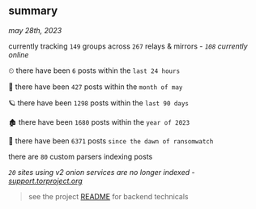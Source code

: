 
## summary
_may 28th, 2023_

currently tracking `149` groups across `267` relays & mirrors - _`108` currently online_

⏲ there have been `6` posts within the `last 24 hours`

🦈 there have been `427` posts within the `month of may`

🪐 there have been `1298` posts within the `last 90 days`

🏚 there have been `1680` posts within the `year of 2023`

🦕 there have been `6371` posts `since the dawn of ransomwatch`

there are `80` custom parsers indexing posts

_`20` sites using v2 onion services are no longer indexed - [support.torproject.org](https://support.torproject.org/onionservices/v2-deprecation/)_

> see the project [README](https://github.com/joshhighet/ransomwatch#ransomwatch--) for backend technicals
